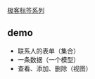 [极客标签系列](http://www.gbtags.com/gb/tag/usertag/16875.htm)

## demo

- 联系人的表单（集合）
- 一条数据（一个模型）
- 查看、添加、删除（视图）


